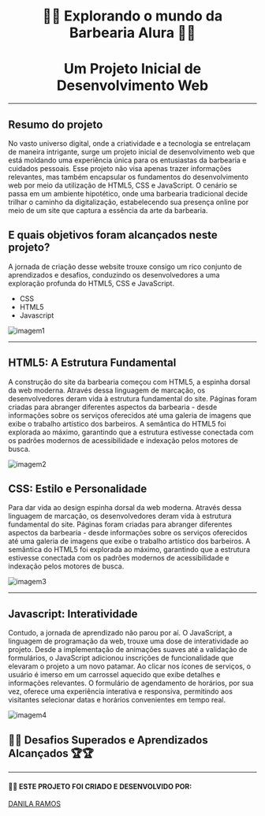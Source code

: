 #  <div align="center"> 🧔🧔 Explorando o mundo da Barbearia Alura 🧔🧔 </div>

# <div align="center"> Um Projeto Inicial de Desenvolvimento Web  </div>

<!-- ### <div align="center"> Acesse o projeto completo [CLICANDO AQUI](https://vanessanmenezes.github.io/SAP009-data-lovers/src) </div> -->

***

## Resumo do projeto

No vasto universo digital, onde a criatividade e a tecnologia se entrelaçam de maneira intrigante, surge um projeto inicial de desenvolvimento web que está moldando uma experiência única para os entusiastas da barbearia e cuidados pessoais. Esse projeto não visa apenas trazer informações relevantes, mas também encapsular os fundamentos do desenvolvimento web por meio da utilização de HTML5, CSS e JavaScript. O cenário se passa em um ambiente hipotético, onde uma barbearia tradicional decide trilhar o caminho da digitalização, estabelecendo sua presença online por meio de um site que captura a essência da arte da barbearia.

## E quais objetivos foram alcançados neste projeto?

A jornada de criação desse website trouxe consigo um rico conjunto de aprendizados e desafios, conduzindo os desenvolvedores a uma exploração profunda do HTML5, CSS e JavaScript. 

* CSS
* HTML5
* Javascript

![imagem1](https://github.com/DanilaRamos/barbearia-alura/assets/104326333/568a44c8-8cef-4e14-a9b1-542bd29de2d2)

***

## HTML5: A Estrutura Fundamental

A construção do site da barbearia começou com HTML5, a espinha dorsal da web moderna. Através dessa linguagem de marcação, os desenvolvedores deram vida à estrutura fundamental do site. Páginas foram criadas para abranger diferentes aspectos da barbearia - desde informações sobre os serviços oferecidos até uma galeria de imagens que exibe o trabalho artístico dos barbeiros. A semântica do HTML5 foi explorada ao máximo, garantindo que a estrutura estivesse conectada com os padrões modernos de acessibilidade e indexação pelos motores de busca. 

![imagem2](https://github.com/DanilaRamos/barbearia-alura/assets/104326333/93818555-b3a9-416d-a18c-a5847bf7e504)

## CSS: Estilo e Personalidade

Para dar vida ao design espinha dorsal da web moderna. Através dessa linguagem de marcação, os desenvolvedores deram vida à estrutura fundamental do site. Páginas foram criadas para abranger diferentes aspectos da barbearia - desde informações sobre os serviços oferecidos até uma galeria de imagens que exibe o trabalho artístico dos barbeiros. A semântica do HTML5 foi explorada ao máximo, garantindo que a estrutura estivesse conectada com os padrões modernos de acessibilidade e indexação pelos motores de busca.

![imagem3](https://github.com/DanilaRamos/barbearia-alura/assets/104326333/769bef36-609a-4753-bcb5-a3393e3a5495)

***

## Javascript: Interatividade 

Contudo, a jornada de aprendizado não parou por aí. O JavaScript, a linguagem de programação da web, trouxe uma dose de interatividade ao projeto. Desde a implementação de animações suaves até a validação de formulários, o JavaScript adicionou inscrições de funcionalidade que elevaram o projeto a um novo patamar. Ao clicar nos ícones de serviços, o usuário é imerso em um carrossel aquecido que exibe detalhes e informações relevantes. O formulário de agendamento de horários, por sua vez, oferece uma experiência interativa e responsiva, permitindo aos visitantes selecionar datas e horários convenientes em tempo real. 

![imagem4](https://github.com/DanilaRamos/barbearia-alura/assets/104326333/b5c25fc3-8c09-4662-a4da-290bdd9fbb32)

## 💪💪 Desafios Superados e Aprendizados Alcançados 🏆🏆

***

#### 👨‍💻 ESTE PROJETO FOI CRIADO E DESENVOLVIDO POR: 
[DANILA RAMOS](https://github.com/DanilaRamos)

